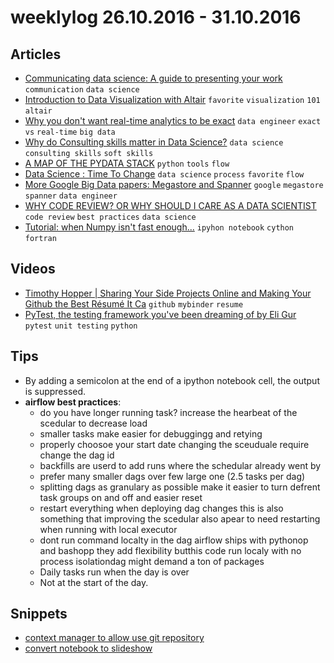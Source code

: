 # weeklylog 26.10.2016 - 31.10.2016

## Articles
- [Communicating data science: A guide to presenting your work](http://blog.kaggle.com/2016/06/29/communicating-data-science-a-guide-to-presenting-your-work/?utm_content=buffer69f63&utm_medium=social&utm_source=facebook.com&utm_campaign=buffer) `communication` `data science`
- [Introduction to Data Visualization with Altair](http://pbpython.com/altair-intro.html) `favorite` `visualization` `101` `altair`
- [Why you don't want real-time analytics to be exact](http://blog.mikiobraun.de/2012/08/why-you-dont-want-real-time-analytics-to-be-exact.html) `data engineer` `exact` `vs` `real-time` `big data`
- [Why do Consulting skills matter in Data Science?](https://www.linkedin.com/pulse/20140917123625-41740903-the-importance-of-consulting-skills-in-data-science?trk=prof-post) `data science` `consulting skills` `soft skills`
- [A MAP OF THE PYDATA STACK](https://peadarcoyle.wordpress.com/2016/03/02/a-map-of-the-pydata-stack/) `python` `tools` `flow`
- [Data Science : Time To Change](https://medium.com/@chris_bour/data-science-time-to-change-8eac5ce81d1#.pnau9ii62) `data science` `process` `favorite` `flow`
- [More Google Big Data papers: Megastore and Spanner](http://blog.mikiobraun.de/2013/03/more-google-papers-megastore-spanner-voted-commits.html) `google` `megastore` `spanner` `data engineer`
- [WHY CODE REVIEW? OR WHY SHOULD I CARE AS A DATA SCIENTIST](https://peadarcoyle.wordpress.com/2016/09/19/why-code-review-or-why-should-i-care-as-a-data-scientist/) `code review` `best practices` `data science`
- [Tutorial: when Numpy isn't fast enough...](https://iamtrask.github.io/2014/11/23/cython-blas-fortran/) `ipyhon notebook` `cython` `fortran`


## Videos
- [Timothy Hopper | Sharing Your Side Projects Online and Making Your Github the Best Résumé It Ca](https://www.youtube.com/watch?v=uRul8QdYvqQ) `github` `mybinder` `resume`
- [PyTest, the testing framework you've been dreaming of by Eli Gur](https://www.youtube.com/watch?v=l0zjVKD7rx8&index=7&list=PL2ZIe_ro-J9p6s4n1EmKOhVo_Vs6Lnhc5) `pytest` `unit testing` `python`


## Tips
- By adding a semicolon at the end of a ipython notebook cell, the output is suppressed.
- **airflow best practices**: 
    - do you have longer running task? increase the hearbeat of the scedular to decrease load
    - smaller tasks make easier for debuggingg and retying 
    - properly choosoe your start date changing the sceuduale require change the dag id
    - backfills are userd to add runs where the schedular already went by
    - prefer many smaller dags over few large one (2.5 tasks per dag)
    - splitting dags as granulary as possible make it easier to turn defrent task groups on and off and easier reset
    - restart everything when deploying dag changes this is also something that improving the scedular also apear to need restarting when running with local executor
    - dont run command localty in the dag airflow ships with pythonop and bashopp they add flexibility butthis code run localy with no process isolationdag might demand a ton of packages 
    - Daily tasks run when the day is over
    - Not at the start of the day.

    
## Snippets
- [context manager to allow use git repository](https://gist.github.com/eyaltrabelsi/df31a13696b33188710a843e2ad657f4)
- [convert notebook to slideshow](https://gist.github.com/eyaltrabelsi/72b553498fe79bb47c26c41d70a84961) 
